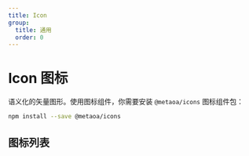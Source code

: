 ```yaml
---
title: Icon
group:
  title: 通用
  order: 0
---
```


# Icon 图标

语义化的矢量图形。使用图标组件，你需要安装 `@metaoa/icons` 图标组件包：

```bash
npm install --save @metaoa/icons
```

## 图标列表

<!-- <IconSearch></IconSearch> -->
